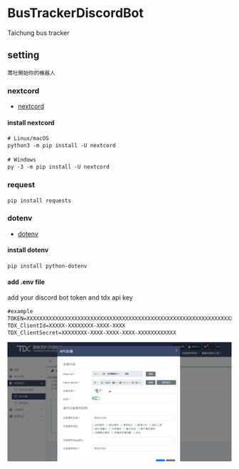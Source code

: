 # BusTrackerDiscordBot
Taichung bus tracker


## setting
`蒿吐開始你的機器人`
### nextcord
- [nextcord](https://pypi.org/project/nextcord/)
#### install nextcord

```
# Linux/macOS
python3 -m pip install -U nextcord

# Windows
py -3 -m pip install -U nextcord
```
### request
```
pip install requests
```
### dotenv
- [dotenv](https://pypi.org/project/python-dotenv/)

#### install dotenv
```
pip install python-dotenv
```
#### add .env file

add your discord bot token and tdx api key
```shell
#example
TOKEN=XXXXXXXXXXXXXXXXXXXXXXXXXXXXXXXXXXXXXXXXXXXXXXXXXXXXXXXXXXXXXXXXXXXXXXXXXXXXX
TDX_ClientId=XXXXX-XXXXXXXX-XXXX-XXXX
TDX_ClientSecret=XXXXXXXX-XXXX-XXXX-XXXX-XXXXXXXXXXXX
```
![api key](https://github.com/haoching/BusTrackerDiscordBot/blob/main/readmeimg/tdxtoken.png?raw=true)
### 



